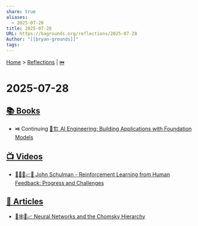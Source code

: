 ```yaml
---
share: true
aliases:
  - 2025-07-28
title: 2025-07-28
URL: https://bagrounds.org/reflections/2025-07-28
Author: "[[bryan-grounds]]"
tags: 
---
```

[Home](../index.md) > [Reflections](./index.md) | [⏮️](./2025-07-27.md)  
# 2025-07-28  
## [📚 Books](../books/index.md)  
- ⏯️ Continuing [🤖🏗️ AI Engineering: Building Applications with Foundation Models](../books/ai-engineering-building-applications-with-foundation-models.md)  
  
## [📺 Videos](../videos/index.md)  
- [🤖🧑‍💻📈🚧 John Schulman - Reinforcement Learning from Human Feedback: Progress and Challenges](../videos/john-schulman-reinforcement-learning-from-human-feedback-progress-and-challenges.md)  
  
## [📄  Articles](../articles/index.md)  
- [🧠🕸️📜📈 Neural Networks and the Chomsky Hierarchy](../articles/neural-networks-and-the-chomsky-hierarchy.md)